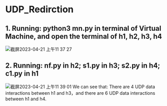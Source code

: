 # UDP_Redirction
## 1. Running: python3 mn.py in terminal of Virtual Machine, and open the terminal of h1, h2, h3, h4
![截屏2023-04-21 上午11 37 27](https://user-images.githubusercontent.com/105418310/233535166-0e3e01c0-9350-4a61-b502-2a016411ea9d.jpg)
## 2. Running: nf.py in h2; s1.py in h3; s2.py in h4; c1.py in h1
![截屏2023-04-21 上午11 39 01](https://user-images.githubusercontent.com/105418310/233535352-c67da04a-6409-4c99-a744-74755fcc4b68.jpg)
We can see that:  There are 4 UDP data interactions between h1 and h3，and there are 6 UDP data interactions between h1 and h4.
